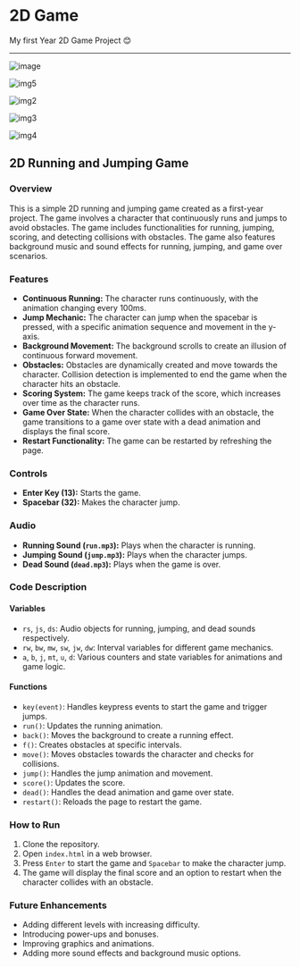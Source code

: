 # 2D Game
My first Year 2D Game Project
😊

---
![image](https://github.com/Oshidi2003/2Dgame/assets/156042624/62afe1f0-4626-48b6-9622-6252c618bc47)

![img5](https://github.com/Oshidi2003/2Dgame/assets/156042624/a5978c39-0d71-4a61-a6b0-2f7d62779a54)



![img2](https://github.com/Oshidi2003/2Dgame/assets/156042624/6f602ee9-72e1-4e67-865c-d8a8bbdbf818)

![img3](https://github.com/Oshidi2003/2Dgame/assets/156042624/91c6f0b3-26d8-41fa-9010-97020b79ca89)

![img4](https://github.com/Oshidi2003/2Dgame/assets/156042624/d4c3a73d-2d7c-4cd2-972a-62d2445c7d39)



## 2D Running and Jumping Game

### Overview
This is a simple 2D running and jumping game created as a first-year project. The game involves a character that continuously runs and jumps to avoid obstacles. The game includes functionalities for running, jumping, scoring, and detecting collisions with obstacles. The game also features background music and sound effects for running, jumping, and game over scenarios.

### Features
- **Continuous Running:** The character runs continuously, with the animation changing every 100ms.
- **Jump Mechanic:** The character can jump when the spacebar is pressed, with a specific animation sequence and movement in the y-axis.
- **Background Movement:** The background scrolls to create an illusion of continuous forward movement.
- **Obstacles:** Obstacles are dynamically created and move towards the character. Collision detection is implemented to end the game when the character hits an obstacle.
- **Scoring System:** The game keeps track of the score, which increases over time as the character runs.
- **Game Over State:** When the character collides with an obstacle, the game transitions to a game over state with a dead animation and displays the final score.
- **Restart Functionality:** The game can be restarted by refreshing the page.

### Controls
- **Enter Key (13):** Starts the game.
- **Spacebar (32):** Makes the character jump.

### Audio
- **Running Sound (`run.mp3`):** Plays when the character is running.
- **Jumping Sound (`jump.mp3`):** Plays when the character jumps.
- **Dead Sound (`dead.mp3`):** Plays when the game is over.

### Code Description

#### Variables
- `rs`, `js`, `ds`: Audio objects for running, jumping, and dead sounds respectively.
- `rw`, `bw`, `mw`, `sw`, `jw`, `dw`: Interval variables for different game mechanics.
- `a`, `b`, `j`, `mt`, `u`, `d`: Various counters and state variables for animations and game logic.

#### Functions
- `key(event)`: Handles keypress events to start the game and trigger jumps.
- `run()`: Updates the running animation.
- `back()`: Moves the background to create a running effect.
- `f()`: Creates obstacles at specific intervals.
- `move()`: Moves obstacles towards the character and checks for collisions.
- `jump()`: Handles the jump animation and movement.
- `score()`: Updates the score.
- `dead()`: Handles the dead animation and game over state.
- `restart()`: Reloads the page to restart the game.

### How to Run
1. Clone the repository.
2. Open `index.html` in a web browser.
3. Press `Enter` to start the game and `Spacebar` to make the character jump.
4. The game will display the final score and an option to restart when the character collides with an obstacle.

### Future Enhancements
- Adding different levels with increasing difficulty.
- Introducing power-ups and bonuses.
- Improving graphics and animations.
- Adding more sound effects and background music options.


